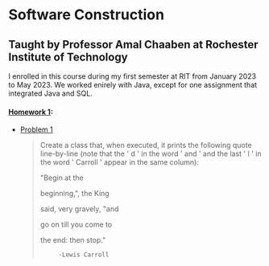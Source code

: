 # Software Construction

## Taught by Professor Amal Chaaben at Rochester Institute of Technology

I enrolled in this course during my first semester at RIT from January 2023 to May 2023. We worked enirely with Java, except for one assignment that integrated Java and SQL.

#### [Homework 1](homework01-Gracetexana):  

- [Problem 1](homework01-Gracetexana/Carroll.java)  
  >Create a class that, when executed, it prints the following quote line-by-line (note that the ' d ' in the
word ' and ' and the last ' l ' in the word ' Carroll ' appear in the same column):
  >
  >"Begin at the
  >
  >beginning,", the King
  >
  >said, very gravely, "and
  >
  >go on till you come to
  >
  >the end: then stop."
  >
  >          -Lewis Carroll
